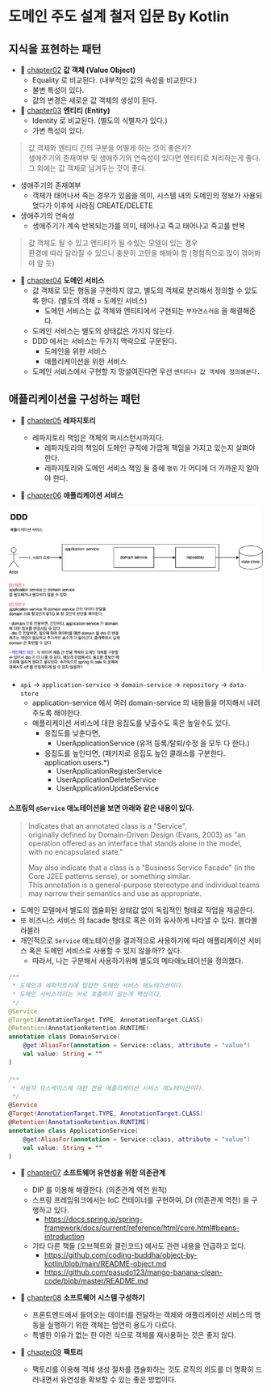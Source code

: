 # 도메인 주도 설계 철저 입문 By Kotlin

## 지식을 표현하는 패턴
* 💁 [chapter02](#) __값 객체 (Value Object)__
  * Equality 로 비교된다. (내부적인 값의 속성을 비교한다.)
  * 불변 특성이 있다.
  * 값의 변경은 새로운 값 객체의 생성이 된다.
* 💁 [chapter03](#) __엔티티 (Entity)__
  * Identity 로 비교된다. (별도의 식별자가 있다.)
  * 가변 특성이 있다.
    
> 값 객체와 엔티티 간의 구분을 어떻게 하는 것이 좋은가?   
> 생애주기의 존재여부 및 생애주기의 연속성이 있다면 엔티티로 처리하는게 좋다.
> 그 외에는 값 객체로 남겨두는 것이 좋다.

* 생애주기의 존재여부
  * 객체가 태어나서 죽는 경우가 있음을 의미, 시스템 내의 도메인의 정보가 사용되었다가 이후에 사라짐 CREATE/DELETE
* 생애주기의 연속성
  * 생애주기가 계속 반복되는가를 의미, 태어나고 죽고 태어나고 죽고를 반복

> 값 객체도 될 수 있고 엔티티가 될 수있는 모델이 있는 경우   
> 환경에 따라 달라질 수 있으니 충분히 고민을 해봐야 함 (경험적으로 많이 겪어봐야 알 듯)

* 💁 [chapter04](#) __도메인 서비스__
  * 값 객체로 모든 행동을 구현하지 않고, 별도의 객체로 분리해서 정의할 수 있도록 한다. (별도의 객채 = 도메인 서비스)
    * 도메인 서비스는 값 객체와 엔티티에서 구현되는 `부자연스러움` 을 해결해준다.
  * 도메인 서비스는 별도의 상태값은 가지지 않는다.
  * DDD 에서는 서비스는 두가지 맥락으로 구분된다.
    * 도메인을 위한 서비스
    * 애플리케이션을 위한 서비스
  * 도메인 서비스에서 구현할 지 망설여진다면 우선 `엔티티나 값 객체에 정의해본다.`

## 애플리케이션을 구성하는 패턴
* 💁 [chapter05](#) __레파지토리__
  * 레파지토리 책임은 객체의 퍼시스턴시까지다.
    * 레파지토리의 책임이 도메인 규칙에 가깝게 책임을 가지고 있는지 살펴야 한다.
    * 레파지토리와 도메인 서비스 책임 둘 중에 `행위` 가 어디에 더 가까운지 알아야 한다.

* 💁 [chapter06](#) __애플리케이션 서비스__   
<img src="./images/DDD_application_service.png" />   
  
  * `api` -> `application-service` -> `domain-service` -> `repository` -> `data-store`
    * application-service 에서 여러 domain-service 의 내용들을 머지해서 내려주도록 해야한다.
    * 애플리케이션 서비스에 대한 응집도를 낮출수도 혹은 높일수도 있다.
      * 응집도를 낮춘다면,
        * UserApplicationService (유저 등록/탈퇴/수정 을 모두 다 한다.)
      * 응집도를 높인다면, (패키지로 응집도 높인 클래스를 구분한다. application.users.*)
        * UserApplicationRegisterService
        * UserApplicationDeleteService
        * UserApplicationUpdateService
    
#### 스프링의 `@Service` 애노테이션을 보면 아래와 같은 내용이 있다.
> Indicates that an annotated class is a "Service",    
> originally defined by Domain-Driven Design (Evans, 2003) as "an operation offered as an interface that stands alone in the model,    
> with no encapsulated state."   
> 
> May also indicate that a class is a "Business Service Facade" (in the Core J2EE patterns sense), or something similar.    
> This annotation is a general-purpose stereotype and individual teams may narrow their semantics and use as appropriate.   
* 도메인 모델에서 별도의 캡슐화된 상태값 없이 독립적인 형태로 작업을 제공한다.
* 또 비즈니스 서비스 의 facade 형태로 혹은 이와 유사하게 나타낼 수 있다. 블라블라블라
* 개인적으로 `Service` 애노테이션을 결과적으로 사용하기에 따라 애플리케이션 서비스 혹은 도메인 서비스로 사용할 수 있지 않을까?? 싶다.
  * 따라서, 나는 구분해서 사용하기위해 별도의 메타애노테이션을 정의했다.
```kotlin
/**
 * 도메인과 레파지토리에 밀접한 도메인 서비스 애노테이션이다.
 * 도메인 서비스끼리는 서로 호출하지 않는게 핵심이다.
 */
@Service
@Target(AnnotationTarget.TYPE, AnnotationTarget.CLASS)
@Retention(AnnotationRetention.RUNTIME)
annotation class DomainService(
    @get:AliasFor(annotation = Service::class, attribute = "value")
    val value: String = ""
)

/**
 * 사용자 유스케이스에 대한 전용 애플리케이션 서비스 애노테이션이다.
 */
@Service
@Target(AnnotationTarget.TYPE, AnnotationTarget.CLASS)
@Retention(AnnotationRetention.RUNTIME)
annotation class ApplicationService(
    @get:AliasFor(annotation = Service::class, attribute = "value")
    val value: String = ""
)
```

* 💁 [chapter07](#) __소프트웨어 유연성을 위한 의존관계__
  * DIP 를 이용해 해결한다. (의존관계 역전 원칙)
  * 스프링 프레임워크에서는 IoC 컨테이너를 구현하여, DI (의존관계 역전) 을 구행하고 있다.
    * https://docs.spring.io/spring-framework/docs/current/reference/html/core.html#beans-introduction
  * 기타 다른 책들 (오브젝트와 클린코드) 에서도 관련 내용을 언급하고 있다.
    * https://github.com/coding-buddha/object-by-kotlin/blob/main/README-object.md
    * https://github.com/pasudo123/mango-banana-clean-code/blob/master/README.md

* 💁 [chapter08](#) __소프트웨어 시스템 구성하기__
  * 프론트엔드에서 들어오는 데이터를 전달하는 객체와 애플리케이션 서비스의 행동을 실행하기 위한 객체는 엄연히 용도가 다르다. 
  * 특별한 이유가 없는 한 이런 식으로 객체를 재사용하는 것은 좋지 않다.
  
* 💁 [chapter09](#) __팩토리__
  * 팩토리를 이용해 객체 생성 절차를 캡슐화하는 것도 로직의 의도를 더 명확히 드러내면서 유연성을 확보할 수 있는 좋은 방법이다.
  
